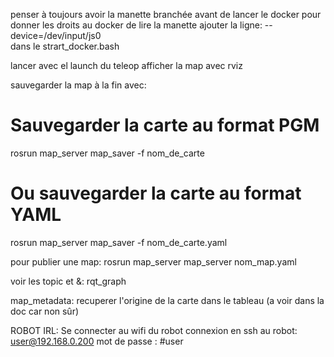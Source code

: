 penser à toujours avoir la manette branchée avant de lancer le docker
pour donner les droits au docker de lire la manette ajouter la ligne:
--device=/dev/input/js0 \
dans le strart_docker.bash

lancer avec el launch du teleop
afficher la map avec rviz

sauvegarder la map à la fin avec:
# Sauvegarder la carte au format PGM
rosrun map_server map_saver -f nom_de_carte

# Ou sauvegarder la carte au format YAML
rosrun map_server map_saver -f nom_de_carte.yaml

pour publier une map:
rosrun map_server map_server nom_map.yaml

voir les topic et &: rqt_graph

map_metadata: recuperer l'origine de la carte dans le tableau (a voir dans la doc car non sûr)

ROBOT IRL:
Se connecter au wifi du robot
connexion en ssh au robot: user@192.168.0.200
mot de passe : #user
